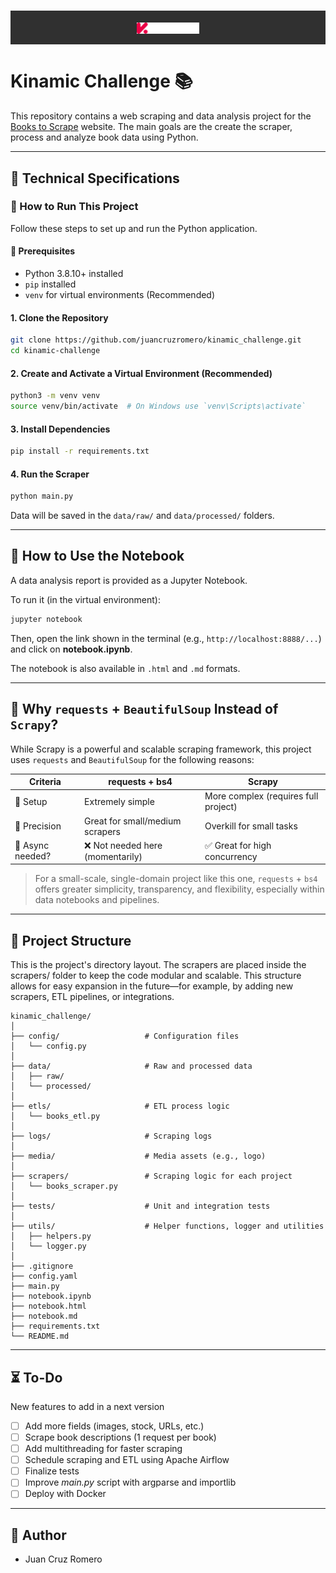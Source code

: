 <h1 align="center" style="background-color: #303030; padding: 10px;">
  <img src="media/kinamic_logo.svg" width="100px">
</h1>

# Kinamic Challenge 📚

This repository contains a web scraping and data analysis project for the [Books to Scrape](https://books.toscrape.com/) website. The main goals are the create the scraper, process and analyze book data using Python.

---

## 🔧 Technical Specifications

### 🚀 How to Run This Project

Follow these steps to set up and run the Python application.

#### 📁 Prerequisites

- Python 3.8.10+ installed
- `pip` installed
- `venv` for virtual environments (Recommended)

#### 1. Clone the Repository

```bash
git clone https://github.com/juancruzromero/kinamic_challenge.git
cd kinamic-challenge
```

#### 2. Create and Activate a Virtual Environment (Recommended)

```bash
python3 -m venv venv
source venv/bin/activate  # On Windows use `venv\Scripts\activate`
```

#### 3. Install Dependencies

```bash
pip install -r requirements.txt
```

#### 4. Run the Scraper

```bash
python main.py
```

Data will be saved in the `data/raw/` and `data/processed/` folders.

---

## 📓 How to Use the Notebook

A data analysis report is provided as a Jupyter Notebook.

To run it (in the virtual environment):

```bash
jupyter notebook
```

Then, open the link shown in the terminal (e.g., `http://localhost:8888/...`) and click on **notebook.ipynb**.

The notebook is also available in `.html` and `.md` formats.

---

## 🤔 Why `requests` + `BeautifulSoup` Instead of `Scrapy`?

While Scrapy is a powerful and scalable scraping framework, this project uses `requests` and `BeautifulSoup` for the following reasons:

| Criteria             | requests + bs4                   | Scrapy                               |
|----------------------|----------------------------------|--------------------------------------|
| 🚀 Setup             | Extremely simple                 | More complex (requires full project) |
| 🎯 Precision         | Great for small/medium scrapers  | Overkill for small tasks             |
| 🧵 Async needed?     | ❌ Not needed here (momentarily) | ✅ Great for high concurrency         |

> For a small-scale, single-domain project like this one, `requests` + `bs4` offers greater simplicity, transparency, and flexibility, especially within data notebooks and pipelines.

---

## 📂 Project Structure

This is the project's directory layout. The scrapers are placed inside the scrapers/ folder to keep the code modular and scalable. This structure allows for easy expansion in the future—for example, by adding new scrapers, ETL pipelines, or integrations.

```text
kinamic_challenge/
│
├── config/                   # Configuration files
│   └── config.py
│
├── data/                     # Raw and processed data
│   ├── raw/
│   └── processed/
│
├── etls/                     # ETL process logic
│   └── books_etl.py
│
├── logs/                     # Scraping logs
│
├── media/                    # Media assets (e.g., logo)
│
├── scrapers/                 # Scraping logic for each project
│   └── books_scraper.py
│
├── tests/                    # Unit and integration tests
│
├── utils/                    # Helper functions, logger and utilities
│   ├── helpers.py
│   └── logger.py
│
├── .gitignore
├── config.yaml
├── main.py
├── notebook.ipynb
├── notebook.html
├── notebook.md
├── requirements.txt
└── README.md
```

---

## ⏳ To-Do

New features to add in a next version

- [ ] Add more fields (images, stock, URLs, etc.)
- [ ] Scrape book descriptions (1 request per book)
- [ ] Add multithreading for faster scraping
- [ ] Schedule scraping and ETL using Apache Airflow
- [ ] Finalize tests
- [ ] Improve *main.py* script with argparse and importlib
- [ ] Deploy with Docker

---

## 🧠 Author

- Juan Cruz Romero